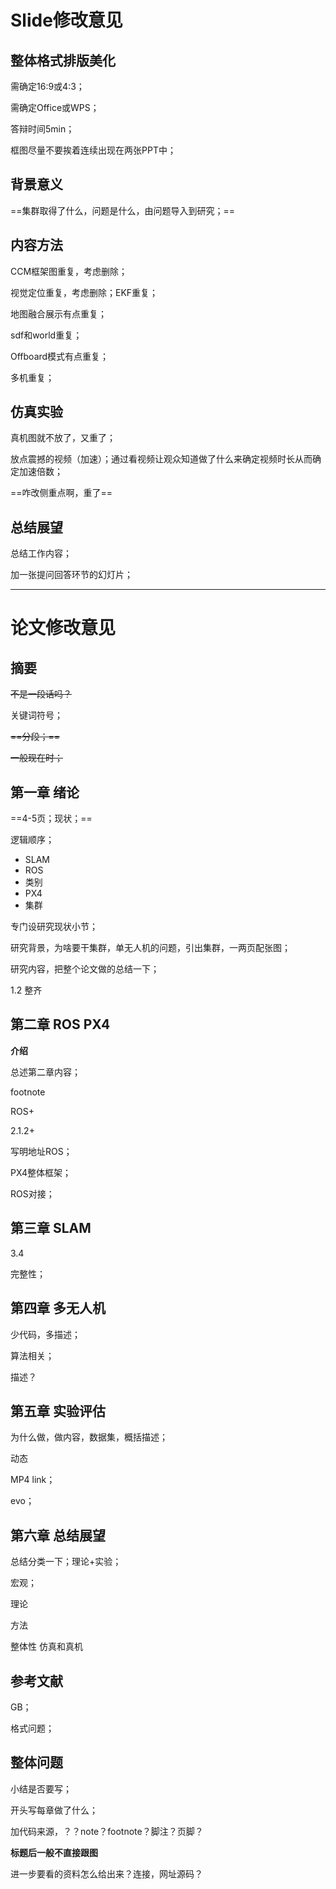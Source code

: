 # Slide修改意见

## 整体格式排版美化

需确定16:9或4:3；

需确定Office或WPS；

答辩时间5min；

框图尽量不要挨着连续出现在两张PPT中；

## 背景意义

==集群取得了什么，问题是什么，由问题导入到研究；==

## 内容方法

CCM框架图重复，考虑删除；

视觉定位重复，考虑删除；EKF重复；

地图融合展示有点重复；

sdf和world重复；

Offboard模式有点重复；

多机重复；

## 仿真实验

真机图就不放了，又重了；

放点震撼的视频（加速）；通过看视频让观众知道做了什么来确定视频时长从而确定加速倍数；

==咋改侧重点啊，重了==

## 总结展望

总结工作内容；

加一张提问回答环节的幻灯片；



---

# 论文修改意见

## 摘要

~~不是一段话吗？~~

关键词符号；

~~==分段；==~~

~~一般现在时；~~

## 第一章 绪论

==4-5页；现状；==

逻辑顺序；

* SLAM
* ROS
* 类别
* PX4
* 集群

专门设研究现状小节；

研究背景，为啥要干集群，单无人机的问题，引出集群，一两页配张图；

研究内容，把整个论文做的总结一下；

1.2 整齐

## 第二章 ROS PX4

**介绍**

总述第二章内容；

footnote

ROS+

2.1.2+

写明地址ROS；

PX4整体框架；

ROS对接；

## 第三章 SLAM

3.4

完整性；

## 第四章 多无人机

少代码，多描述；

算法相关；

描述？

## 第五章 实验评估

为什么做，做内容，数据集，概括描述；

动态

MP4 link；

evo；

## 第六章 总结展望

总结分类一下；理论+实验；

宏观；

理论

方法

整体性 仿真和真机

## 参考文献

GB；

格式问题；

## 整体问题

小结是否要写；

开头写每章做了什么；

加代码来源，？？note？footnote？脚注？页脚？

**标题后一般不直接跟图**

进一步要看的资料怎么给出来？连接，网址源码？